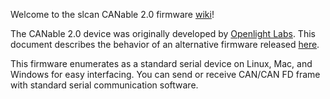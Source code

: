 Welcome to the slcan CANable 2.0 firmware [wiki](https://github.com/Nakakiyo092/canable2-fw/wiki)!

The CANable 2.0 device was originally developed by [Openlight Labs](https://openlightlabs.com/).
This document describes the behavior of an alternative firmware released [here](https://github.com/Nakakiyo092/canable2-fw).

This firmware enumerates as a standard serial device on Linux, Mac, and Windows for easy interfacing.
You can send or receive CAN/CAN FD frame with standard serial communication software.
